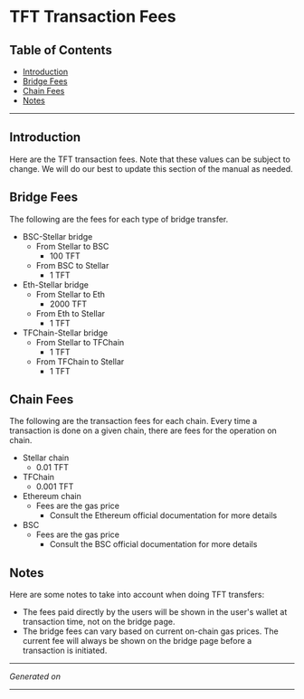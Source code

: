 <h1> TFT Transaction Fees</h1>

<h2>Table of Contents</h2>

- [Introduction](#introduction)
- [Bridge Fees](#bridge-fees)
- [Chain Fees](#chain-fees)
- [Notes](#notes)

***

## Introduction

Here are the TFT transaction fees. Note that these values can be subject to change. We will do our best to update this section of the manual as needed.

## Bridge Fees

The following are the fees for each type of bridge transfer.

- BSC-Stellar bridge
  - From Stellar to BSC
    - 100 TFT
  - From BSC to Stellar
    - 1 TFT
- Eth-Stellar bridge
  - From Stellar to Eth
    - 2000 TFT
  - From Eth to Stellar
    - 1 TFT
- TFChain-Stellar bridge
  - From Stellar to TFChain
    - 1 TFT
  - From TFChain to Stellar
    - 1 TFT

## Chain Fees

The following are the transaction fees for each chain. Every time a transaction is done on a given chain, there are fees for the operation on chain.

- Stellar chain
    - 0.01 TFT
- TFChain
  - 0.001 TFT
- Ethereum chain
  - Fees are the gas price
    - Consult the Ethereum official documentation for more details
- BSC
  - Fees are the gas price
    - Consult the BSC official documentation for more details

## Notes

Here are some notes to take into account when doing TFT transfers:

* The fees paid directly by the users will be shown in the user's wallet at transaction time, not on the bridge page.
* The bridge fees can vary based on current on-chain gas prices. The current fee will always be shown on the bridge page before a transaction is initiated.

***
*Generated on*

<p id="transaction_fees_datetime"></p>

<script>
  // Get current date and time
  var now = new Date();
  var transaction_fees_datetime = now.toLocaleString();

  // Insert date and time into HTML
  document.getElementById("transaction_fees_datetime").innerHTML = transaction_fees_datetime;
</script>
***